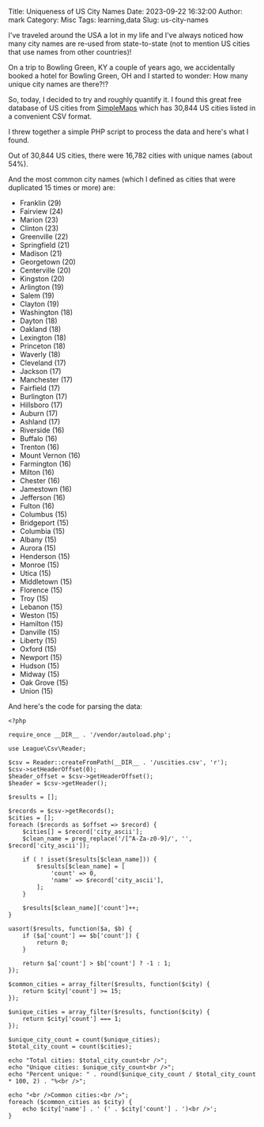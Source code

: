 Title: Uniqueness of US City Names
Date: 2023-09-22 16:32:00
Author: mark
Category: Misc
Tags: learning,data
Slug: us-city-names

I've traveled around the USA a lot in my life and I've always noticed how many city names are re-used from state-to-state (not to mention US cities that use names from other countries)!

On a trip to Bowling Green, KY a couple of years ago, we accidentally booked a hotel for Bowling Green, OH and I started to wonder: How many unique city names are there?!?

So, today, I decided to try and roughly quantify it. I found this great free database of US cities from [SimpleMaps](https://simplemaps.com/data/us-cities) which has 30,844 US cities listed in a convenient CSV format.

I threw together a simple PHP script to process the data and here's what I found.

Out of 30,844 US cities, there were 16,782 cities with unique names (about 54%).

And the most common city names (which I defined as cities that were duplicated 15 times or more) are:

* Franklin (29)
* Fairview (24)
* Marion (23)
* Clinton (23)
* Greenville (22)
* Springfield (21)
* Madison (21)
* Georgetown (20)
* Centerville (20)
* Kingston (20)
* Arlington (19)
* Salem (19)
* Clayton (19)
* Washington (18)
* Dayton (18)
* Oakland (18)
* Lexington (18)
* Princeton (18)
* Waverly (18)
* Cleveland (17)
* Jackson (17)
* Manchester (17)
* Fairfield (17)
* Burlington (17)
* Hillsboro (17)
* Auburn (17)
* Ashland (17)
* Riverside (16)
* Buffalo (16)
* Trenton (16)
* Mount Vernon (16)
* Farmington (16)
* Milton (16)
* Chester (16)
* Jamestown (16)
* Jefferson (16)
* Fulton (16)
* Columbus (15)
* Bridgeport (15)
* Columbia (15)
* Albany (15)
* Aurora (15)
* Henderson (15)
* Monroe (15)
* Utica (15)
* Middletown (15)
* Florence (15)
* Troy (15)
* Lebanon (15)
* Weston (15)
* Hamilton (15)
* Danville (15)
* Liberty (15)
* Oxford (15)
* Newport (15)
* Hudson (15)
* Midway (15)
* Oak Grove (15)
* Union (15)

And here's the code for parsing the data:

```
<?php

require_once __DIR__ . '/vendor/autoload.php';

use League\Csv\Reader;

$csv = Reader::createFromPath(__DIR__ . '/uscities.csv', 'r');
$csv->setHeaderOffset(0);
$header_offset = $csv->getHeaderOffset();
$header = $csv->getHeader(); 

$results = [];

$records = $csv->getRecords();
$cities = [];
foreach ($records as $offset => $record) {
	$cities[] = $record['city_ascii'];
	$clean_name = preg_replace('/[^A-Za-z0-9]/', '', $record['city_ascii']);

	if ( ! isset($results[$clean_name])) {
		$results[$clean_name] = [
			'count' => 0,
			'name' => $record['city_ascii'],
		];
	}

	$results[$clean_name]['count']++;
}

uasort($results, function($a, $b) {
	if ($a['count'] == $b['count']) {
		return 0;
	}

	return $a['count'] > $b['count'] ? -1 : 1;
});

$common_cities = array_filter($results, function($city) {
	return $city['count'] >= 15;
});

$unique_cities = array_filter($results, function($city) {
	return $city['count'] === 1;
});

$unique_city_count = count($unique_cities);
$total_city_count = count($cities);

echo "Total cities: $total_city_count<br />";
echo "Unique cities: $unique_city_count<br />";
echo "Percent unique: " . round($unique_city_count / $total_city_count * 100, 2) . "%<br />";

echo "<br />Common cities:<br />";
foreach ($common_cities as $city) {
	echo $city['name'] . ' (' . $city['count'] . ')<br />';
}
```